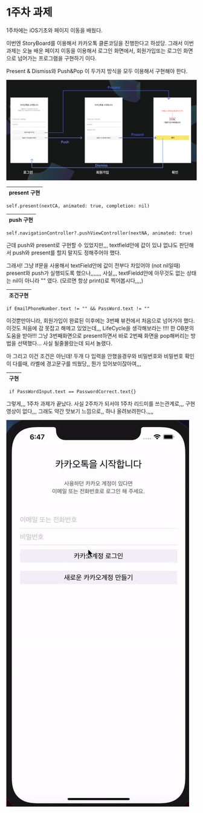 # 1주차 과제

1주차에는 iOS기초와 페이지 이동을 배웠다.

이번엔 StoryBoard를 이용해서 카카오톡 클론코딩을 진행한다고 하셨당.
그래서 이번과제는 오늘 배운 페이지 이동을 이용해서 로그인 화면에서, 회원가입또는 로그인 화면으로 넘어가는 프로그램을 구현하기 이다. 

Present & Dismiss와 Push&Pop 이 두가지 방식을 모두 이용해서 구현해야 한다. 

![](./image/1주차_과제.png)

|present 구현|
|-----------|
    self.present(nextCA, animated: true, completion: nil)

|push 구현|
|--------|
    self.navigationController?.pushViewController(nextNA, animated: true)

근데 push와 present로 구현할 수 있었지만,,, textfield안에 값이 있냐 없냐도 판단해서 push와 present를 할지 말지도 정해주어야 했다. 

그래서! 그냥 If문을 사용해서 textField안에 값이 전부다 차있어야 (not nil일때) present와 push가 실행되도록 했으나,,,,,,,
사실,,, textFieldd안에 아무것도 없는 상태는 nil이 아니라 "" 였다.
(모르면 항상 print()로 찍어봅시다,,,,)

|조건구현|
|------|
    if EmailPhoneNumber.text != "" && PassWord.text != ""

이것뿐만아니라, 회원가입이 완료된 이후에는 3번째 뷰컨에서 처음으로 넘어가야 했다. 
이것도 처음에 감 못잡고 해메고 있었는데,,,
LifeCycle을 생각해보라는 !!!! 한 OB분의 도움을 받아!!! 그냥 3번째화면으로 present하면서 바로 2번째 화면을 pop해버리는 방법을 선택했다... 사실 될줄몰랐는데 되서 놀랬다.

아 그리고 이건 조건은 아닌데! 두개 다 입력을 안했을경우와 비밀번호와 비밀번호 확인이 다를때, 라벨에 경고문구를 띄웠당,, 뭔가 있어보이잖아여,,,

|구현|
|------|
     if PassWordInput.text == PasswordCorrect.text{}
그렇게,,, 1주차 과제가 끝났다. 
사실 2주차가 되서야 1주차 리드미를 쓰는관계로,,, 구현영상이 없다,,, 그래도 약간 맛보기 느낌으로,, 하나 올려보려한다.,,,,

![](./image/1주차_과제_구현.gif)